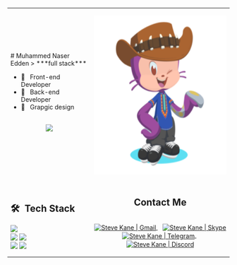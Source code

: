 
 
<table>
  <tr>
    <td>
      # Muhammed Naser Edden > ***full stack***
       <ul>
        <!-- 
          <li>🎓 &nbsp; B.Sc of Computer Science</li>
          <li>👑 &nbsp; Blockchain Developer </li>
        -->
          <li>👑 &nbsp; Front-end Developer </li>
          <li>👑 &nbsp; Back-end Developer </li>
          <li>👑 &nbsp; Grapgic design </li>
       </ul>
       <p align="center">
         <br>
        <img height="150em" src="https://github-readme-stats-eight-theta.vercel.app/api?username=mhamdNaser&show_icons=true&theme=algolia&include_all_commits=true&count_private=true"/>
        </p>
    </td>
    <td>
     <p align="center">
       <img height="360em" src="https://github.com/mhamdNaser/mhamdNaser/blob/main/octocat.png"/>
     </p>
    </td>
  </tr>
  <tr>
   <td>
     <h2> 🛠 &nbsp;Tech Stack</h2>
     <img src="https://img.shields.io/badge/-HTML-E34F26?logo=HTML5&logoColor=white&style=for-the-badge" />
     <br>
     <img src="https://img.shields.io/badge/-CSS-1572B6?logo=CSS3&logoColor=white&style=for-the-badge" />
     <img src="https://img.shields.io/badge/-JavaScript-F7DF1E?logo=javascript&logoColor=white&style=for-the-badge" />
     <br>
     <img src="https://img.shields.io/badge/-Bootstrap-7952B3?logo=bootstrap&logoColor=white&style=for-the-badge" />
     <img src="https://img.shields.io/badge/-PHP-777BB4?logo=php&logoColor=white&style=for-the-badge" />
     <br>
     <!--
           <br>
           <img src="https://img.shields.io/badge/-ReactJs-61DAFB?logo=react&logoColor=white&style=for-the-badge" />
           <img src="https://img.shields.io/badge/-Vue.js-4FC08D?logo=Vue.js&logoColor=white&style=for-the-badge" />
           <br>
           <img src="https://img.shields.io/badge/-AngularJs-DD0031?logo=angular&logoColor=white&style=for-the-badge" />
           <img src="https://img.shields.io/badge/-Solidity-363636?logo=Solidity&logoColor=white&style=for-the-badge" />
           <img src="https://img.shields.io/badge/-Web3.js-F16822?logo=Web3.js&logoColor=whte&style=for-the-badge" />
           <br>
           <img src="https://img.shields.io/badge/-Ethereum-3C3C3D?logo=Ethereum&logoColor=whte&style=for-the-badge" />
           <img src="https://img.shields.io/badge/-TypeScript-3178C6?logo=TypeScript&logoColor=white&style=for-the-badge" />
           <img src="https://img.shields.io/badge/-NodeJs-339933?logo=Node.js&logoColor=white&style=for-the-badge" />
           <img src="https://img.shields.io/badge/-Python-3776AB?logo=Python&logoColor=white&style=for-the-badge" />
           <br>
           <img src="https://img.shields.io/badge/-MySql-4479A1?logo=mysql&logoColor=white&style=for-the-badge" />
           <img src="https://img.shields.io/badge/-SQLite-003B57?logo=sqlite&logoColor=white&style=for-the-badge" />
           <img src="https://img.shields.io/badge/-MongoDB-47A248?logo=MongoDB&logoColor=white&style=for-the-badge" />
           <br> 
      -->
   </td>
   <td>
    <div align="center">
      <h2><b>Contact Me</b></h2>
      <br>
      <a href="#" >
      <img align="center" alt="Steve Kane | Gmail" width="30em" src="https://img.icons8.com/fluency/452/gmail.png" />
      </a> &nbsp;&nbsp;
      <a href="#" >
      <img align="center" alt="Steve Kane | Skype" width="30em" src="https://img.icons8.com/3d-fluency/344/skype-2019.png" />
      </a> &nbsp;&nbsp;
      <a href="#" style="margin-right: 8px">
      <img align="center" alt="Steve Kane | Telegram" width="30em" src="https://img.icons8.com/3d-fluency/452/telegram.png" />
      </a> &nbsp;&nbsp;
      <a href="#" >
      <img align="center" alt="Steve Kane | Discord" width="30em" src="https://img.icons8.com/avantgarde/452/discord-logo.png" />
      </a>
      <br>
      <br>
    </div>
   </td>
  </tr>
</table>
